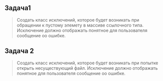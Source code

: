 ## Задача1
> Создать класс исключений, которое будет возникать при обращении к пустому элемету в массиве ссылочного типа. Исключение должно отображать понятное для пользователя сообщение оо ошибке.

## Задача 2
> Создать класс исключений, которое будет возникать при попытке открыть несуществующий файл. Исключение должно отображать понятное для пользователя сообщение оо ошибке.
